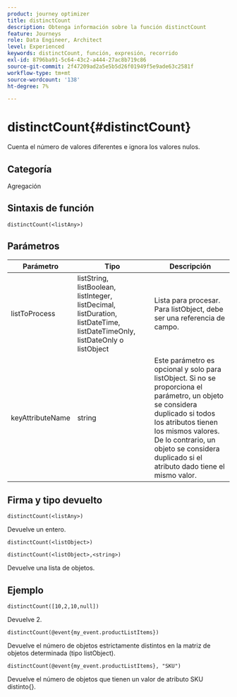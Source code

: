 ```yaml
---
product: journey optimizer
title: distinctCount
description: Obtenga información sobre la función distinctCount
feature: Journeys
role: Data Engineer, Architect
level: Experienced
keywords: distinctCount, función, expresión, recorrido
exl-id: 8796ba91-5c64-43c2-a444-27ac8b719c86
source-git-commit: 2f47209ad2a5e5b5d26f01949f5e9ade63c2581f
workflow-type: tm+mt
source-wordcount: '138'
ht-degree: 7%

---
```


# distinctCount{#distinctCount}

Cuenta el número de valores diferentes e ignora los valores nulos.

## Categoría

Agregación

## Sintaxis de función

`distinctCount(<listAny>)`

## Parámetros

| Parámetro | Tipo | Descripción |
|-----------|------------------|------------------|
| listToProcess | listString, listBoolean, listInteger, listDecimal, listDuration, listDateTime, listDateTimeOnly, listDateOnly o listObject | Lista para procesar. Para listObject, debe ser una referencia de campo. |
| keyAttributeName | string | Este parámetro es opcional y solo para listObject. Si no se proporciona el parámetro, un objeto se considera duplicado si todos los atributos tienen los mismos valores. De lo contrario, un objeto se considera duplicado si el atributo dado tiene el mismo valor. |

## Firma y tipo devuelto

`distinctCount(<listAny>)`

Devuelve un entero.

`distinctCount(<listObject>)`

`distinctCount(<listObject>,<string>)`

Devuelve una lista de objetos.


## Ejemplo

`distinctCount([10,2,10,null])`

Devuelve 2.

`distinctCount(@event{my_event.productListItems})`

Devuelve el número de objetos estrictamente distintos en la matriz de objetos determinada (tipo listObject).

`distinctCount(@event{my_event.productListItems}, "SKU")`

Devuelve el número de objetos que tienen un valor de atributo SKU distinto{}.
